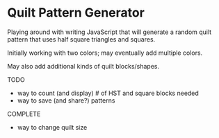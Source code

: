# Quilt Pattern Generator

Playing around with writing JavaScript that will generate a random quilt pattern that uses half square triangles and squares. 

Initially working with two colors; may eventually add multiple colors.

May also add additional kinds of quilt blocks/shapes.

TODO
- way to count (and display) # of HST and square blocks needed
- way to save (and share?) patterns

COMPLETE
- way to change quilt size

